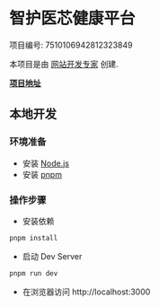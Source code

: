 # 智护医芯健康平台

项目编号: 7510106942812323849

本项目是由 [网站开发专家](https://space.coze.cn/) 创建.

[**项目地址**](https://space.coze.cn/task/7510106942812323849)

## 本地开发

### 环境准备

- 安装 [Node.js](https://nodejs.org/en)
- 安装 [pnpm](https://pnpm.io/installation)

### 操作步骤

- 安装依赖

```sh
pnpm install
```

- 启动 Dev Server

```sh
pnpm run dev
```

- 在浏览器访问 http://localhost:3000

